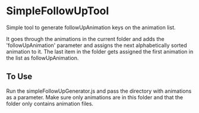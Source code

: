 # SimpleFollowUpTool

Simple tool to generate followUpAnimation keys on the animation list.

It goes through the animations in the current folder and adds the 'followUpAnimation' parameter and assigns the next alphabetically sorted animation to it. The last item in the folder gets assigned the first animation in the list as followUpAnimation.

## To Use

Run the simpleFollowUpGenerator.js and pass the directory with animations as a parameter. Make sure only animations are in this folder and that the folder only contains animation files.
